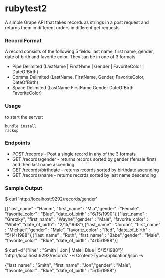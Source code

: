 rubytest2
=========

A simple Grape API that takes records as strings in a post request and returns them in different orders in different get requests

### Record Format

A record consists of the following 5 fields: last name, first name, gender, date of birth and favorite color. They can be in one of 3 formats

- Pipe Delimited (LastName | FirstName | Gender | FavoriteColor | DateOfBirth)
- Comma Delimited (LastName, FirstName, Gender, FavoriteColor, DateOfBirth)
- Space Delimited (LastName FirstName Gender DateOfBirth FavoriteColor)

### Usage

to start the server:

    bundle install  
    rackup
     
### Endpoints

- POST /records - Post a single record in any of the 3 formats
- GET /records/gender - returns records sorted by gender (female first) and then last name ascending
- GET /records/birthdate - returns records sorted by birthdate ascending
- GET /records/name - returns records sorted by last name descending

### Sample Output

$ curl 'http://localhost:9292/records/gender'

[{"last_name" : "Hamm", "first_name" : "Mia","gender" : "Female", "favorite_color" : "Blue", "date_of_birth" : "6/15/1990"},{"last_name" : "Gretzky", "first_name" : "Wayne","gender" : "Male", "favorite_color" : "White", "date_of_birth" : "2/15/1968"},{"last_name" : "Jordan", "first_name" : "Michael","gender" : "Male", "favorite_color" : "Red", "date_of_birth" : "5/14/1988"},{"last_name" : "Ruth", "first_name" : "Babe","gender" : "Male", "favorite_color" : "Blue", "date_of_birth" : "4/15/1988"}]

$ curl -d '{"line" : "Smith | Jon | Male | Blue | 5/15/1988"}' 'http://localhost:9292/records' -H Content-Type:application/json -v  

{"last_name" : "Smith", "first_name" : "Jon","gender" : "Male", "favorite_color" : "Blue", "date_of_birth" : "5/15/1988"}

